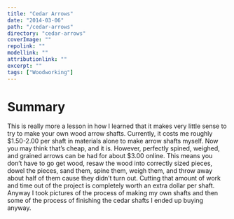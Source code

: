 ```yaml
---
title: "Cedar Arrows"
date: "2014-03-06"
path: "/cedar-arrows"
directory: "cedar-arrows"
coverImage: ""
repolink: ""
modellink: ""
attributionlink: ""
excerpt: ""
tags: ["Woodworking"]
---
```


# Summary

This is really more a lesson in how I learned that it makes very little sense to try to make your own wood arrow shafts. Currently, it costs me roughly $1.50-2.00 per shaft in materials alone to make arrow shafts myself. Now you may think that’s cheap, and it is. However, perfectly spined, weighed, and grained arrows can be had for about $3.00 online. This means you don’t have to go get wood, resaw the wood into correctly sized pieces, dowel the pieces, sand them, spine them, weigh them, and throw away about half of them cause they didn’t turn out. Cutting that amount of work and time out of the project is completely worth an extra dollar per shaft. Anyway I took pictures of the process of making my own shafts and then some of the process of finishing the cedar shafts I ended up buying anyway.
